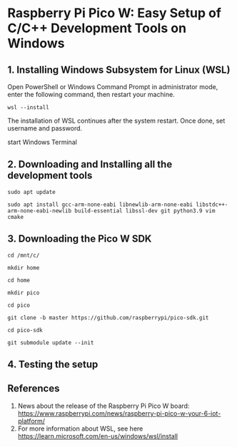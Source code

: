 # Raspberry Pi Pico W: Easy Setup of C/C++ Development Tools on Windows 

## 1. Installing Windows Subsystem for Linux (WSL)

Open PowerShell or Windows Command Prompt in administrator mode, enter the following command, then restart your machine.

```
wsl --install 
```
The installation of WSL continues after the system restart. Once done, set username and password.  

start Windows Terminal  


## 2. Downloading and Installing all the development tools 

```
sudo apt update

sudo apt install gcc-arm-none-eabi libnewlib-arm-none-eabi libstdc++-arm-none-eabi-newlib build-essential libssl-dev git python3.9 vim cmake 
```

## 3. Downloading the Pico W SDK

```
cd /mnt/c/

mkdir home

cd home

mkdir pico

cd pico

git clone -b master https://github.com/raspberrypi/pico-sdk.git

cd pico-sdk

git submodule update --init
```

## 4. Testing the setup 


 
## References 
1. News about the release of the Raspberry Pi Pico W board: https://www.raspberrypi.com/news/raspberry-pi-pico-w-your-6-iot-platform/
2. For more information about WSL, see here https://learn.microsoft.com/en-us/windows/wsl/install



